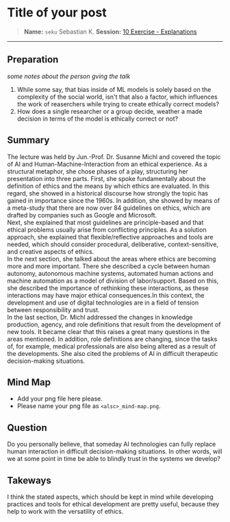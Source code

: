 # Title of your post
> **Name:** `seku` Sebastian K.
> **Session:** [10 Exercise - Explanations](https://github.com/FUB-HCC/hcds-winter-2020/wiki/10_exercise)   
----

## Preparation

_some notes about the person gving the talk_

1. While some say, that bias inside of ML models is solely based on the complexity of the social world, isn't that also a factor, which influences the work of reaserchers while trying to create ethically correct models?
1. How does a single researcher or a group decide, weather a made decision in terms of the model is ethically correct or not?


## Summary

The lecture was held by Jun.-Prof. Dr. Susanne Michl and covered the topic of AI and Human-Machine-Interaction from an ethical experience. As a structural metaphor, she chose phases of a play, structuring her presentation into three parts. First, she spoke fundamentally about the definition of ethics and the means by which ethics are evaluated. In this regard, she showed in a historical discourse how strongly the topic has gained in importance since the 1960s. In addition, she showed by means of a meta-study that there are now over 84 guidelines on ethics, which are drafted by companies such as Google and Microsoft. \
Next, she explained that most guidelines are principle-based and that ethical problems usually arise from conflicting principles. As a solution approach, she explained that flexible/reflective approaches and tools are needed, which should consider procedural, deliberative, context-sensitive, and creative aspects of ethics. \
In the next section, she talked about the areas where ethics are becoming more and more important. There she described a cycle between human autonomy, autonomous machine systems, automated human actions and machine automation as a model of division of labor/support. Based on this, she described the importance of rethinking these interactions, as these interactions may have major ethical consequences.In this context, the development and use of digital technologies are in a field of tension between responsibility and trust. \
In the last section, Dr. Michl addressed the changes in knowledge production, agency, and role definitions that result from the development of new tools. It became clear that this raises a great many questions in the areas mentioned. In addition, role definitions are changing, since the tasks of, for example, medical professionals are also being altered as a result of the developments. She also cited the problems of AI in difficult therapeutic decision-making situations.

## Mind Map

* Add your png file here please.
* Please name your png file as `<alsc>_mind-map.png`.

## Question
Do you personally believe, that someday AI technologies can fully replace human interaction in difficult decision-making situations. In other words, will we at some point in time be able to blindly trust in the systems we develop?

## Takeways
I think the stated aspects, which should be kept in mind while developing practices and tools for ethical development are pretty useful, because they help to work with the versatility of ethics.
